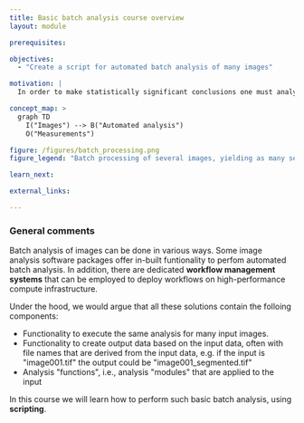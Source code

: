```yaml
---
title: Basic batch analysis course overview
layout: module

prerequisites:

objectives:
  - "Create a script for automated batch analysis of many images"

motivation: |
  In order to make statistically significant conclusions one must analyse several images of several samples. To do so, being able to devise an automated batch analysis is very useful.

concept_map: >
  graph TD
    I("Images") --> B("Automated analysis")
    O("Measurements")

figure: /figures/batch_processing.png
figure_legend: "Batch processing of several images, yielding as many segmentations and object measurement tables."

learn_next:

external_links:

---
```


### General comments

Batch analysis of images can be done in various ways. Some image analysis software packages offer in-built funtionality to perfom automated batch analysis. In addition, there are dedicated **workflow management systems** that can be employed to deploy workflows on high-performance compute infrastructure.

Under the hood, we would argue that all these solutions contain the folloing components:

- Functionality to execute the same analysis for many input images. 
- Functionality to create output data based on the input data, often with file names that are derived from the input data, e.g. if the input is "image001.tif" the output could be "image001_segmented.tif"
- Analysis "functions", i.e., analysis "modules" that are applied to the input

In this course we will learn how to perform such basic batch analysis, using **scripting**.